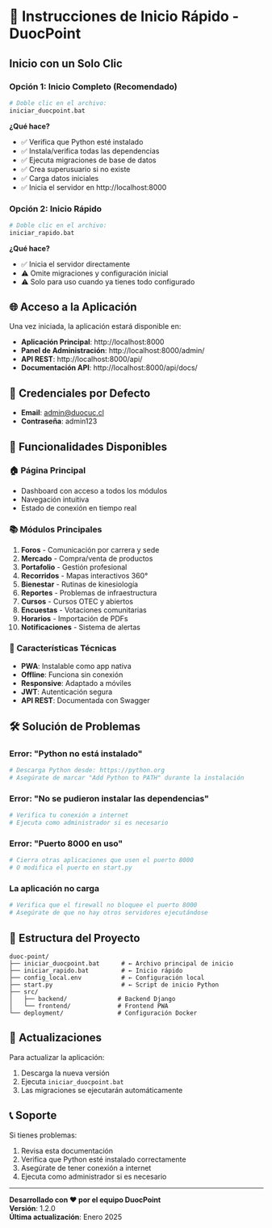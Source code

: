 # 🚀 Instrucciones de Inicio Rápido - DuocPoint

## Inicio con un Solo Clic

### Opción 1: Inicio Completo (Recomendado)
```bash
# Doble clic en el archivo:
iniciar_duocpoint.bat
```

**¿Qué hace?**
- ✅ Verifica que Python esté instalado
- ✅ Instala/verifica todas las dependencias
- ✅ Ejecuta migraciones de base de datos
- ✅ Crea superusuario si no existe
- ✅ Carga datos iniciales
- ✅ Inicia el servidor en http://localhost:8000

### Opción 2: Inicio Rápido
```bash
# Doble clic en el archivo:
iniciar_rapido.bat
```

**¿Qué hace?**
- ✅ Inicia el servidor directamente
- ⚠️ Omite migraciones y configuración inicial
- ⚠️ Solo para uso cuando ya tienes todo configurado

## 🌐 Acceso a la Aplicación

Una vez iniciada, la aplicación estará disponible en:

- **Aplicación Principal**: http://localhost:8000
- **Panel de Administración**: http://localhost:8000/admin/
- **API REST**: http://localhost:8000/api/
- **Documentación API**: http://localhost:8000/api/docs/

## 👤 Credenciales por Defecto

- **Email**: admin@duocuc.cl
- **Contraseña**: admin123

## 📱 Funcionalidades Disponibles

### 🏠 Página Principal
- Dashboard con acceso a todos los módulos
- Navegación intuitiva
- Estado de conexión en tiempo real

### 📚 Módulos Principales
1. **Foros** - Comunicación por carrera y sede
2. **Mercado** - Compra/venta de productos
3. **Portafolio** - Gestión profesional
4. **Recorridos** - Mapas interactivos 360°
5. **Bienestar** - Rutinas de kinesiología
6. **Reportes** - Problemas de infraestructura
7. **Cursos** - Cursos OTEC y abiertos
8. **Encuestas** - Votaciones comunitarias
9. **Horarios** - Importación de PDFs
10. **Notificaciones** - Sistema de alertas

### 🔧 Características Técnicas
- **PWA**: Instalable como app nativa
- **Offline**: Funciona sin conexión
- **Responsive**: Adaptado a móviles
- **JWT**: Autenticación segura
- **API REST**: Documentada con Swagger

## 🛠️ Solución de Problemas

### Error: "Python no está instalado"
```bash
# Descarga Python desde: https://python.org
# Asegúrate de marcar "Add Python to PATH" durante la instalación
```

### Error: "No se pudieron instalar las dependencias"
```bash
# Verifica tu conexión a internet
# Ejecuta como administrador si es necesario
```

### Error: "Puerto 8000 en uso"
```bash
# Cierra otras aplicaciones que usen el puerto 8000
# O modifica el puerto en start.py
```

### La aplicación no carga
```bash
# Verifica que el firewall no bloquee el puerto 8000
# Asegúrate de que no hay otros servidores ejecutándose
```

## 📁 Estructura del Proyecto

```
duoc-point/
├── iniciar_duocpoint.bat      # ← Archivo principal de inicio
├── iniciar_rapido.bat         # ← Inicio rápido
├── config_local.env           # ← Configuración local
├── start.py                   # ← Script de inicio Python
├── src/
│   ├── backend/              # Backend Django
│   └── frontend/             # Frontend PWA
└── deployment/               # Configuración Docker
```

## 🔄 Actualizaciones

Para actualizar la aplicación:
1. Descarga la nueva versión
2. Ejecuta `iniciar_duocpoint.bat`
3. Las migraciones se ejecutarán automáticamente

## 📞 Soporte

Si tienes problemas:
1. Revisa esta documentación
2. Verifica que Python esté instalado correctamente
3. Asegúrate de tener conexión a internet
4. Ejecuta como administrador si es necesario

---

**Desarrollado con ❤️ por el equipo DuocPoint**  
**Versión**: 1.2.0  
**Última actualización**: Enero 2025
